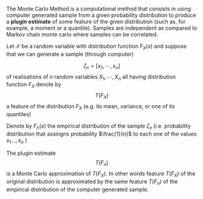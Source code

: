 The Monte Carlo Method is a computational method that consists in using computer generated sample from a given probability distribution to produce a **plugin estimate** of some feature of the given distribution (such as, for example, a moment or a quantile). Samples are independent as compared to Markov chain monte carlo where samples can be correlated.

Let $\mathcal{X}$ be a random variable with distribution function $F_X(x)$ and suppose that we can generate a sample (through computer)

$$
\zeta_n = [x_1,\cdots,x_n]
$$
of realisations of $n$ random variables $X_1,\cdots,X_n$ all having distribution function $F_X$
denote by
$$
T(F_X)
$$
a feature of the distribution $F_X$ (e.g. its mean, variance, or one of its quantiles)

Denote by $F_n(x)$ the empirical distribution of the sample $\zeta_n$ (i.e. probability distribution that assingns probability $\frac{1}{n}$ to each one of the values $x_1\dots,x_n$ )

The plugin estimate 
$$
T(F_n)
$$
is a Monte Carlo approximation of $T(F_X)$. In other words feature $T(F_X)$ of the original distribution is approximated by the same feature $T(F_n)$ of the empirical distribution of the computer generated sample.


